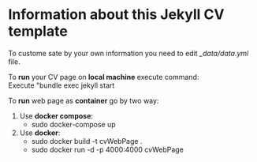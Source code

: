 # Information about this Jekyll CV template

To custome sate by your own information you need to edit *\_data/data.yml* file.  

To **run** your CV page on **local machine** execute command:  
   Execute "bundle exec jekyll start 

To **run** web page as **container** go by two way:
1. Use **docker compose**:  
   - sudo docker-compose up  
2. Use **docker**:  
   - sudo docker build -t cvWebPage .  
   - sudo docker run -d -p 4000:4000 cvWebPage  
 
